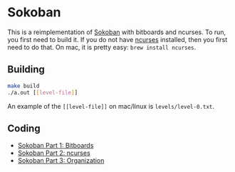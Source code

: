 # Sokoban

This is a reimplementation of [Sokoban](https://en.wikipedia.org/wiki/Sokoban) with bitboards and ncurses. To run, you first need to build it. If you do not have [ncurses](https://invisible-island.net/ncurses/) installed, then you first need to do that. On mac, it is pretty easy: `brew install ncurses`.

## Building

```bash
make build
./a.out [[level-file]]
```

An example of the `[[level-file]]` on mac/linux is `levels/level-0.txt`.

## Coding

- [Sokoban Part 1: Bitboards](https://youtu.be/1qzPr5OpPOE?si=1ijM4O0X8vE1O1u7)
- [Sokoban Part 2: ncurses](https://youtu.be/PHkmcQtTuxU?si=LB8c5zvodZrtva98)
- [Sokoban Part 3: Organization](https://www.youtube.com/watch?v=ZO7vgxL8Zqo)
